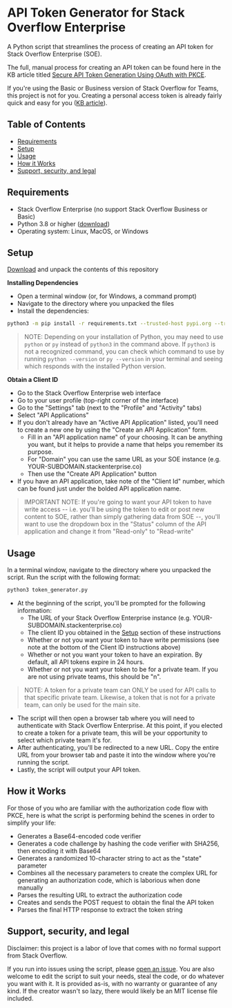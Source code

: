 # API Token Generator for Stack Overflow Enterprise
A Python script that streamlines the process of creating an API token for Stack Overflow Enterprise (SOE). 

The full, manual process for creating an API token can be found here in the KB article titled [Secure API Token Generation Using OAuth with PKCE](https://support.stackenterprise.co/support/solutions/articles/22000286119-secure-api-token-generation-using-oauth-with-pkce).

If you're using the Basic or Business version of Stack Overflow for Teams, this project is not for you. Creating a personal access token is already fairly quick and easy for you ([KB article](https://stackoverflow.help/en/articles/4385859-stack-overflow-for-teams-api)).

## Table of Contents
* [Requirements](https://github.com/jklick-so/soe_token_generator?tab=readme-ov-file#requirements)
* [Setup](https://github.com/jklick-so/soe_token_generator?tab=readme-ov-file#setup)
* [Usage](https://github.com/jklick-so/soe_token_generator?tab=readme-ov-file#usage)
* [How it Works](https://github.com/jklick-so/soe_token_generator?tab=readme-ov-file#how-it-works)
* [Support, security, and legal](https://github.com/jklick-so/soe_token_generator?tab=readme-ov-file#support-security-and-legal)


## Requirements
* Stack Overflow Enterprise (no support Stack Overflow Business or Basic)
* Python 3.8 or higher ([download](https://www.python.org/downloads/))
* Operating system: Linux, MacOS, or Windows

## Setup

[Download](https://github.com/jklick-so/soe_token_generator/archive/refs/heads/main.zip) and unpack the contents of this repository

**Installing Dependencies**

* Open a terminal window (or, for Windows, a command prompt)
* Navigate to the directory where you unpacked the files
* Install the dependencies:
```sh
python3 -m pip install -r requirements.txt --trusted-host pypi.org --trusted-host pypi.python.org --trusted-host files.pythonhosted.org
```

> NOTE: Depending on your installation of Python, you may need to use `python` or `py` instead of `python3` in the command above. If `python3` is not a recognized command, you can check which command to use by running `python --version` or `py --version` in your terminal and seeing which responds with the installed Python version.


**Obtain a Client ID**
* Go to the Stack Overflow Enterprise web interface
* Go to your user profile (top-right corner of the interface)
* Go to the "Settings" tab (next to the "Profile" and "Activity" tabs)
* Select "API Applications"
* If you don't already have an "Active API Application" listed, you'll need to create a new one by using the "Create an API Application" form. 
    * Fill in an "API application name" of your choosing. It can be anything you want, but it helps to provide a name that helps you remember its purpose.
    * For "Domain" you can use the same URL as your SOE instance (e.g. YOUR-SUBDOMAIN.stackenterprise.co)
    * Then use the "Create API Application" button
* If you have an API application, take note of the "Client Id" number, which can be found just under the bolded API application name.

> IMPORTANT NOTE: If you're going to want your API token to have write access -- i.e. you'll be using the token to edit or post new content to SOE, rather than simply gathering data from SOE --, you'll want to use the dropdown box in the "Status" column of the API application and change it from "Read-only" to "Read-write"


## Usage

In a terminal window, navigate to the directory where you unpacked the script. Run the script with the following format:

```sh
python3 token_generator.py
```

* At the beginning of the script, you'll be prompted for the following information:
    * The URL of your Stack Overflow Enterprise instance (e.g. YOUR-SUBDOMAIN.stackenterprise.co)
    * The client ID you obtained in the [Setup](https://github.com/jklick-so/soe_token_generator?tab=readme-ov-file#setup) section of these instructions
    * Whether or not you want your token to have write permissions (see note at the bottom of the Client ID instructions above)
    * Whether or not you want your token to have an expiration. By default, all API tokens expire in 24 hours.
    * Whether or not you want your token to be for a private team. If you are not using private teams, this should be "n".

> NOTE: A token for a private team can ONLY be used for API calls to that specific private team. Likewise, a token that is not for a private team, can only be used for the main site. 

* The script will then open a browser tab where you will need to authenticate with Stack Overflow Enterprise. At this point, if you elected to create a token for a private team, this will be your opportunity to select which private team it's for. 
* After authenticating, you'll be redirected to a new URL. Copy the entire URL from your browser tab and paste it into the window where you're running the script.
* Lastly, the script will output your API token.

## How it Works

For those of you who are familiar with the authorization code flow with PKCE, here is what the script is performing behind the scenes in order to simplify your life:
* Generates a Base64-encoded code verifier
* Generates a code challenge by hashing the code verifier with SHA256, then encoding it with Base64
* Generates a randomized 10-character string to act as the "state" parameter
* Combines all the necessary parameters to create the complex URL for generating an authorization code, which is laborious when done manually
* Parses the resulting URL to extract the authorization code
* Creates and sends the POST request to obtain the final the API token
* Parses the final HTTP response to extract the token string

## Support, security, and legal
Disclaimer: this project is a labor of love that comes with no formal support from Stack Overflow. 

If you run into issues using the script, please [open an issue](https://github.com/jklick-so/soe_token_generator/issues). You are also welcome to edit the script to suit your needs, steal the code, or do whatever you want with it. It is provided as-is, with no warranty or guarantee of any kind. If the creator wasn't so lazy, there would likely be an MIT license file included.
